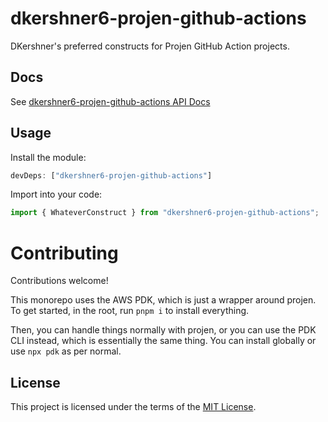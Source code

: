 # dkershner6-projen-github-actions

DKershner's preferred constructs for Projen GitHub Action projects.

## Docs

See [dkershner6-projen-github-actions API Docs](docs)

## Usage

Install the module:

```typescript
devDeps: ["dkershner6-projen-github-actions"]
```

Import into your code:

```typescript
import { WhateverConstruct } from "dkershner6-projen-github-actions";
```

# Contributing

Contributions welcome!

This monorepo uses the AWS PDK, which is just a wrapper around projen. To get started, in the root, run `pnpm i` to install everything.

Then, you can handle things normally with projen, or you can use the PDK CLI instead, which is essentially the same thing. You can install globally or use `npx pdk` as per normal.

## License

This project is licensed under the terms of the [MIT License](LICENSE.md).